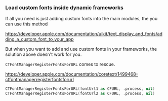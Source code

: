 ### Load custom fonts inside dynamic frameworks

If all you need is just adding custom fonts into the main modules, the you can use this method

https://developer.apple.com/documentation/uikit/text_display_and_fonts/adding_a_custom_font_to_your_app

But when you want to add and use custom fonts in your frameworks, the solution above doesn't work for you.

`CTFontManagerRegisterFontsForURL` comes to rescue.

https://developer.apple.com/documentation/coretext/1499468-ctfontmanagerregisterfontsforurl

```Swift
CTFontManagerRegisterFontsForURL(fontUrl1 as CFURL, .process, nil)
CTFontManagerRegisterFontsForURL(fontUrl2 as CFURL, .process, nil)
```

